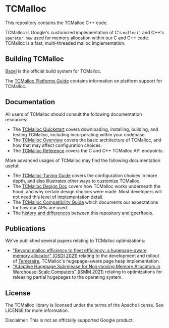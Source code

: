 # TCMalloc

This repository contains the TCMalloc C++ code.

TCMalloc is Google's customized implementation of C's `malloc()` and C++'s
`operator new` used for memory allocation within our C and C++ code. TCMalloc is
a fast, multi-threaded malloc implementation.

## Building TCMalloc

[Bazel](https://bazel.build) is the official build system for TCMalloc.

The [TCMalloc Platforms Guide](platforms.md) contains information on platform
support for TCMalloc.

## Documentation

All users of TCMalloc should consult the following documentation resources:

*   The [TCMalloc Quickstart](quickstart.md) covers downloading, installing,
    building, and testing TCMalloc, including incorporating within your
    codebase.
*   The [TCMalloc Overview](overview.md) covers the basic architecture of
    TCMalloc, and how that may affect configuration choices.
*   The [TCMalloc Reference](reference.md) covers the C and C++ TCMalloc API
    endpoints.

More advanced usages of TCMalloc may find the following documentation useful:

*   The [TCMalloc Tuning Guide](tuning.md) covers the configuration choices in
    more depth, and also illustrates other ways to customize TCMalloc.
*   The [TCMalloc Design Doc](design.md) covers how TCMalloc works underneath
    the hood, and why certain design choices were made. Most developers will not
    need this level of implementation detail.
*   The [TCMalloc Compatibility Guide](compatibility.md) which documents our
    expectations for how our APIs are used.
*   The [history and differences](gperftools.md) between this repository and
    gperftools.

## Publications

We've published several papers relating to TCMalloc optimizations:

*   ["Beyond malloc efficiency to fleet efficiency: a hugepage-aware memory
    allocator" (OSDI 2021)](https://research.google/pubs/pub50370/) relating to
    the development and rollout of [Temeraire](temeraire.md), TCMalloc's
    hugepage-aware page heap implementation.
*   ["Adaptive Hugepage Subrelease for Non-moving Memory Allocators in
    Warehouse-Scale Computers" (ISMM
    2021)](https://research.google/pubs/pub50436/) relating to optimizations for
    releasing partial hugepages to the operating system.

## License

The TCMalloc library is licensed under the terms of the Apache license. See
LICENSE for more information.

Disclaimer: This is not an officially supported Google product.
